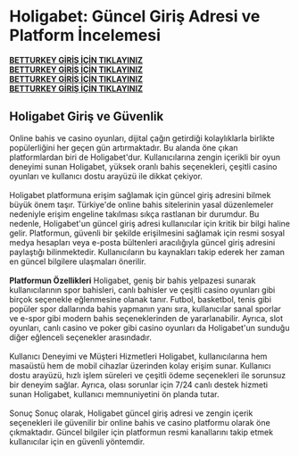 <h1>Holigabet: Güncel Giriş Adresi ve Platform İncelemesi</h1>
<B><a href="https://holiganbet1040.com.tr">BETTURKEY GİRİŞ İÇİN TIKLAYINIZ</a></B><br>
<B><a href="https://holiganbet1040.com.tr">BETTURKEY GİRİŞ İÇİN TIKLAYINIZ</a></B><br>
<B><a href="https://holiganbet1040.com.tr">BETTURKEY GİRİŞ İÇİN TIKLAYINIZ</a></B><br>
<B><a href="https://holiganbet1040.com.tr">BETTURKEY GİRİŞ İÇİN TIKLAYINIZ</a></B><br>


<h2>Holigabet Giriş ve Güvenlik</h2><b></b>
Online bahis ve casino oyunları, dijital çağın getirdiği kolaylıklarla birlikte popülerliğini her geçen gün artırmaktadır. Bu alanda öne çıkan platformlardan biri de Holigabet'dur. Kullanıcılarına zengin içerikli bir oyun deneyimi sunan Holigabet, yüksek oranlı bahis seçenekleri, çeşitli casino oyunları ve kullanıcı dostu arayüzü ile dikkat çekiyor.
<br><br>
Holigabet platformuna erişim sağlamak için güncel giriş adresini bilmek büyük önem taşır. Türkiye'de online bahis sitelerinin yasal düzenlemeler nedeniyle erişim engeline takılması sıkça rastlanan bir durumdur. Bu nedenle, Holigabet'un güncel giriş adresi kullanıcılar için kritik bir bilgi haline gelir. Platformun, güvenli bir şekilde erişilmesini sağlamak için resmi sosyal medya hesapları veya e-posta bültenleri aracılığıyla güncel giriş adresini paylaştığı bilinmektedir. Kullanıcıların bu kaynakları takip ederek her zaman en güncel bilgilere ulaşmaları önerilir.
<br><br>
<b>Platformun Özellikleri</b>
Holigabet, geniş bir bahis yelpazesi sunarak kullanıcılarının spor bahisleri, canlı bahisler ve çeşitli casino oyunları gibi birçok seçenekle eğlenmesine olanak tanır. Futbol, basketbol, tenis gibi popüler spor dallarında bahis yapmanın yanı sıra, kullanıcılar sanal sporlar ve e-spor gibi modern bahis seçeneklerinden de yararlanabilir. Ayrıca, slot oyunları, canlı casino ve poker gibi casino oyunları da Holigabet'un sunduğu diğer eğlenceli seçenekler arasındadır.
<br><br>
Kullanıcı Deneyimi ve Müşteri Hizmetleri
Holigabet, kullanıcılarına hem masaüstü hem de mobil cihazlar üzerinden kolay erişim sunar. Kullanıcı dostu arayüzü, hızlı işlem süreleri ve çeşitli ödeme seçenekleri ile sorunsuz bir deneyim sağlar. Ayrıca, olası sorunlar için 7/24 canlı destek hizmeti sunan Holigabet, kullanıcı memnuniyetini ön planda tutar.
<br><br>
Sonuç
Sonuç olarak, Holigabet güncel giriş adresi ve zengin içerik seçenekleri ile güvenilir bir online bahis ve casino platformu olarak öne çıkmaktadır. Güncel bilgiler için platformun resmi kanallarını takip etmek kullanıcılar için en güvenli yöntemdir.

